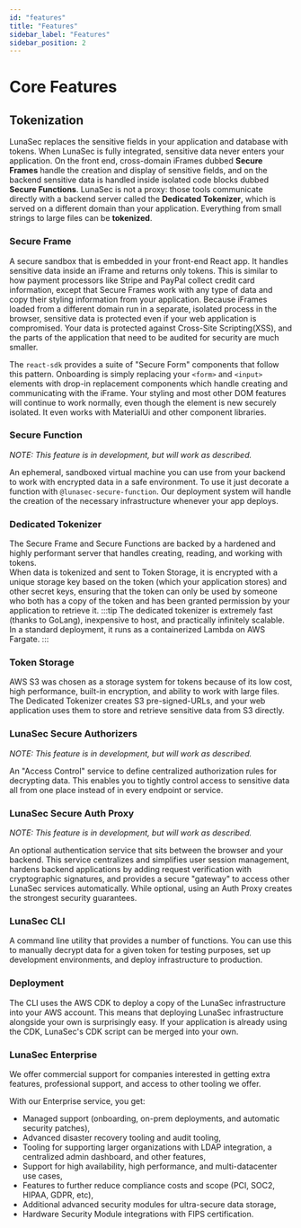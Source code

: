```yaml
---
id: "features"
title: "Features"
sidebar_label: "Features"
sidebar_position: 2
---
```


# Core Features

## Tokenization
LunaSec replaces the sensitive 
fields in your application and database with tokens.  When LunaSec is fully integrated, sensitive data never enters
your application.  On the front end, cross-domain iFrames dubbed **Secure Frames** handle the creation and display of sensitive fields, 
and on the backend sensitive data is handled inside isolated code blocks dubbed **Secure Functions**. LunaSec is not a proxy: those tools communicate directly with a backend server called the **Dedicated Tokenizer**, which is served on a different domain than your application. 
Everything from small strings to large files can be **tokenized**.  

### Secure Frame
A secure sandbox that is embedded in your front-end React app. It handles sensitive data inside an iFrame and returns only tokens.
This is similar to how payment processors like Stripe and PayPal collect credit card information, except that Secure Frames work with
any type of data and copy their styling information from your application.
Because iFrames loaded from a different domain run in a separate, isolated process in the browser, sensitive data is protected even if your web application is compromised.
Your data is protected against Cross-Site Scripting(XSS), and the parts of the application that need to be audited for security are much smaller.

The `react-sdk` provides a suite of "Secure Form" components that follow this pattern. 
Onboarding is simply replacing your `<form>` and `<input>` elements with drop-in replacement components which handle creating and communicating with the iFrame.
Your styling and most other DOM features 
will continue to work normally, even though the element is new securely isolated.  It even works with MaterialUi 
and other component libraries.

### Secure Function
_NOTE: This feature is in development, but will work as described._

An ephemeral, sandboxed virtual machine you can use from your backend to work with encrypted data in a safe environment.
To use it just decorate a function with `@lunasec-secure-function`. Our deployment system will handle the creation of the necessary
infrastructure whenever your app deploys.

### Dedicated Tokenizer
The Secure Frame and Secure Functions are backed by a hardened and highly performant server that handles creating, reading, and working with tokens.  
When data is tokenized and sent to Token Storage,
it is encrypted with a unique storage key based on the token (which your application stores) and other secret keys, ensuring that the token
can only be used by someone who both has a copy of the token and has been granted permission by your application to retrieve it.
:::tip
The dedicated tokenizer is extremely fast (thanks to GoLang), inexpensive to host, and practically infinitely scalable. In a standard deployment, it runs as a containerized Lambda on AWS Fargate.
:::

### Token Storage
AWS S3 was chosen as a storage system for tokens because of its low cost, high performance, built-in encryption, and 
ability to work with large files. The Dedicated Tokenizer creates S3 pre-signed-URLs, and your web application uses them to store and retrieve
sensitive data from S3 directly.

### LunaSec Secure Authorizers
_NOTE: This feature is in development, but will work as described._

An "Access Control" service to define centralized authorization rules for decrypting data.
This enables you to tightly control access to sensitive data all from one place instead of in every endpoint or service.

### LunaSec Secure Auth Proxy
_NOTE: This feature is in development, but will work as described._

An optional authentication service that sits between the browser and your backend.
This service centralizes and simplifies user session management,
hardens backend applications by adding request verification with cryptographic signatures,
and provides a secure "gateway" to access other LunaSec services automatically. While optional, using an Auth Proxy creates 
the strongest security guarantees.

### LunaSec CLI
A command line utility that provides a number of functions. You can use this to manually decrypt data for a given token for testing purposes,
set up development environments, and deploy infrastructure to production.

### Deployment
The CLI uses the AWS CDK to deploy a copy of the LunaSec infrastructure into your AWS account.  This means that deploying LunaSec infrastructure
alongside your own is surprisingly easy.  If your application is already using the CDK, LunaSec's CDK script can be merged into your own.  

### LunaSec Enterprise
We offer commercial support for companies interested in getting extra features, professional support, and access to other tooling we offer.

With our Enterprise service, you get:
- Managed support (onboarding, on-prem deployments, and automatic security patches),
- Advanced disaster recovery tooling and audit tooling,
- Tooling for supporting larger organizations with LDAP integration, a centralized admin dashboard, and other features,
- Support for high availability, high performance, and multi-datacenter use cases,
- Features to further reduce compliance costs and scope (PCI, SOC2, HIPAA, GDPR, etc),
- Additional advanced security modules for ultra-secure data storage,
- Hardware Security Module integrations with FIPS certification.
